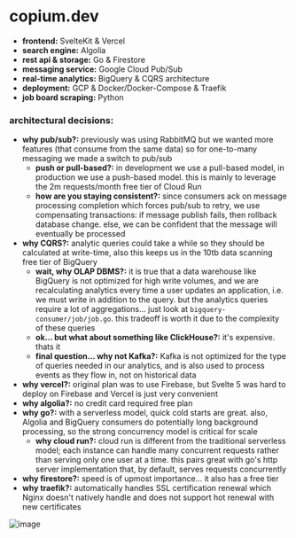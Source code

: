 # copium.dev
- **frontend:** SvelteKit & Vercel
- **search engine:** Algolia
- **rest api & storage:** Go & Firestore
- **messaging service:** Google Cloud Pub/Sub
- **real-time analytics:** BigQuery & CQRS architecture
- **deployment:** GCP & Docker/Docker-Compose & Traefik
- **job board scraping:** Python

### architectural decisions:
- **why pub/sub?:** previously was using RabbitMQ but we wanted more features (that consume from the same data) so for one-to-many messaging we made a switch to pub/sub
  - **push or pull-based?:** in development we use a pull-based model, in production we use a push-based model. this is mainly to leverage the 2m requests/month free tier of Cloud Run
  - **how are you staying consistent?:** since consumers ack on message processing completion which forces pub/sub to retry, we use compensating transactions: if message publish fails, then rollback database change. else, we can be confident that the message will eventually be processed
- **why CQRS?:** analytic queries could take a while so they should be calculated at write-time, also this keeps us in the 10tb data scanning free tier of BigQuery
  - **wait, why OLAP DBMS?:** it is true that a data warehouse like BigQuery is not optimized for high write volumes, and we are recalculating analytics every time a user updates an application, i.e. we must write in addition to the query. but the analytics queries require a lot of aggregations... just look at `bigquery-consumer/job/job.go`. this tradeoff is worth it due to the complexity of these queries
  - **ok... but what about something like ClickHouse?:** it's expensive. thats it
  - **final question... why not Kafka?:** Kafka is not optimized for the type of queries needed in our analytics, and is also used to process events as they flow in, not on historical data
- **why vercel?:** original plan was to use Firebase, but Svelte 5 was hard to deploy on Firebase and Vercel is just very convenient
- **why algolia?:** no credit card required free plan
- **why go?:** with a serverless model, quick cold starts are great. also, Algolia and BigQuery consumers do potentially long background processing, so the strong concurrency model is critical for scale
  - **why cloud run?:** cloud run is different from the traditional serverless model; each instance can handle many concurrent requests rather than serving only one user at a time. this pairs great with go's http server implementation that, by default, serves requests concurrently
- **why firestore?:** speed is of upmost importance... it also has a free tier
- **why traefik?:** automatically handles SSL certification renewal which Nginx doesn't natively handle and does not support hot renewal with new certificates

![image](https://github.com/user-attachments/assets/4f9655e1-a821-4c7f-ad0c-d3421bcedc1b)

